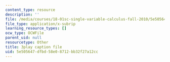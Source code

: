```yaml
---
content_type: resource
description: ''
file: /media/courses/18-01sc-single-variable-calculus-fall-2010/5e505647dfbd58e08712bb32f27a12cc_JXPe2J069c.vtt
file_type: application/x-subrip
learning_resource_types: []
ocw_type: OCWFile
parent_uid: null
resourcetype: Other
title: 3play caption file
uid: 5e505647-dfbd-58e0-8712-bb32f27a12cc
---
```

